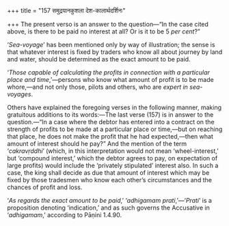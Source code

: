 +++
title = "157 समुद्रयानकुशला देश-कालार्थदर्शिनः"

+++
The present verso is an answer to the question—“In the case cited above,
is there to be paid no interest at all? Or is it to be 5 *per cent*?”

‘*Sea-voyage*’ has been mentioned only by way of illustration; the sense
is that whatever interest is fixed by traders who know all about journey
by land and water, should be determined as the exact amount to be paid.

‘*Those capable of calculating the profits in connection with a
particular place and time*,’—persons who know what amount of profit is
to be made whore,—and not only those, pilots and others, who are *expert
in sea-voyages*.

Others have explained the foregoing verses in the following manner,
making gratuitous additions to its words:—The last verse (157) is in
answer to the question.—“In a case where the debtor has entered into a
contract on the strength of profits to be made at a particular place or
time,—but on reaching that place, he does not make the profit that he
had expected,—then what amount of interest should he pay?” And the
mention of the term ‘*cakravṛddhi*’ (which, in this interpretation would
not mean ‘wheel-interest,’ but ‘compound interest,’ which the debtor
agrees to pay, on expectation of large profits) would include the
‘privately stipulated’ interest also. In such a case, the king shall
decide as due that amount of interest which may be fixed by those
tradesmen who know each other’s circumstances and the chances of profit
and loss.

‘*As regards the exact amount to be paid*,’ ‘*adhigamam
prati*,’—‘*Prati*’ is a proposition denoting ‘indication,’ and as such
governs the Accusative in ‘*adhigamam*,’ according to Pāṇini 1.4.90.


